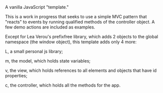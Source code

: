 A vanilla JavaScript "template."

This is a work in progress that seeks to
use a simple MVC pattern that "reacts" to events 
by running qualified methods of the controller object. 
A few demo actions are included as examples.

Except for Lea Verou's prefixfree library, which adds
2 objects to the global namespace (the window object),
this template adds only 4 more: 

L, a small personal js library;

m, the model, which holds state variables; 

v, the view, which holds references to all
 elements and objects that have id properties; 

c, the controller, which holds all the methods
for the app. 